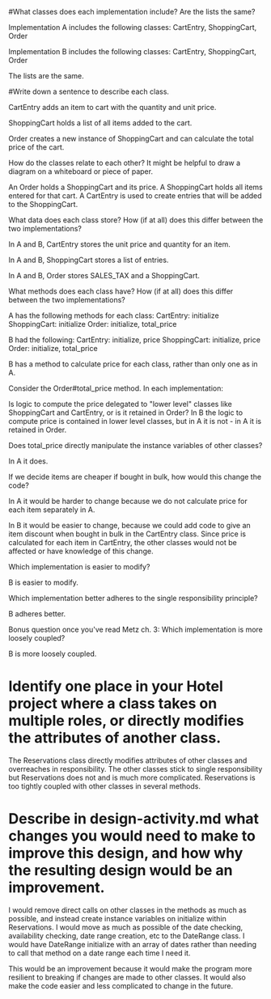#What classes does each implementation include? Are the lists the same?

Implementation A includes the following classes:
CartEntry, ShoppingCart, Order

Implementation B includes the following classes:
CartEntry, ShoppingCart, Order

The lists are the same.

#Write down a sentence to describe each class.

CartEntry adds an item to cart with the quantity and unit price.

ShoppingCart holds a list of all items added to the cart.

Order creates a new instance of ShoppingCart and can calculate the total price of the cart.


How do the classes relate to each other? It might be helpful to draw a diagram on a whiteboard or piece of paper.

An Order holds a ShoppingCart and its price.  A ShoppingCart holds all items entered for that cart. A CartEntry is used to create entries that will be added to the ShoppingCart.

What data does each class store? How (if at all) does this differ between the two implementations?

In A and B, CartEntry stores the unit price and quantity for an item.

In A and B, ShoppingCart stores a list of entries.

In A and B, Order stores SALES_TAX and a ShoppingCart.

What methods does each class have? How (if at all) does this differ between the two implementations?

A has the following methods for each class:
CartEntry: initialize
ShoppingCart: initialize
Order: initialize, total_price

B had the following:
CartEntry: initialize, price
ShoppingCart: initialize, price
Order: initialize, total_price

B has a method to calculate price for each class, rather than only one as in A.


Consider the Order#total_price method. In each implementation:

Is logic to compute the price delegated to "lower level" classes like ShoppingCart and CartEntry, or is it retained in Order?
In B the logic to compute price is contained in lower level classes, but in A it is not - in A it is retained in Order.

Does total_price directly manipulate the instance variables of other classes?

In A it does.

If we decide items are cheaper if bought in bulk, how would this change the code?

In A it would be harder to change because we do not calculate price for each item separately in A.

In B it would be easier to change, because we could add code to give an item discount when bought in bulk in the CartEntry class.  Since price is calculated for each item in CartEntry, the other classes would not be affected or have knowledge of this change.

 Which implementation is easier to modify?

 B is easier to modify.

Which implementation better adheres to the single responsibility principle?

B adheres better.

Bonus question once you've read Metz ch. 3: Which implementation is more loosely coupled?

B is more loosely coupled.

# Identify one place in your Hotel project where a class takes on multiple roles, or directly modifies the attributes of another class.
The Reservations class directly modifies attributes of other classes and overreaches in responsibility.  The other classes stick to single responsibility but Reservations does not and is much more complicated.  Reservations is too tightly coupled with other classes in several methods.

# Describe in design-activity.md what changes you would need to make to improve this design, and how why the resulting design would be an improvement.

I would remove direct calls on other classes in the methods as much as possible, and instead create instance variables on initialize within Reservations.  I would move as much as possible of the date checking, availability checking, date range creation, etc to the DateRange class.  I would have DateRange initialize with an array of dates rather than needing to call that method on a date range each time I need it.

This would be an improvement because it would make the program more resilient to breaking if changes are made to other classes.  It would also make the code easier and less complicated to change in the future.
